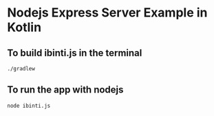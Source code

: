 # Nodejs Express Server Example in Kotlin

## To build ibinti.js in the terminal
```
./gradlew 
```

## To run the app with nodejs
```
node ibinti.js
```